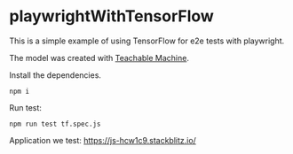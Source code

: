 # playwrightWithTensorFlow

This is a simple example of using TensorFlow for e2e tests with playwright.

The model was created with [Teachable Machine](https://teachablemachine.withgoogle.com/).

Install the dependencies.

```
npm i
```

Run test:

```
npm run test tf.spec.js
```

Application we test: https://js-hcw1c9.stackblitz.io/
